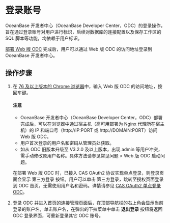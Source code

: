登录账号 
=========================

OceanBase 开发者中心（OceanBase Developer Center，ODC）的登录操作，旨在通过登录账号对用户进行标识，后续对数据库的连接配置以及保存工作区的 SQL 脚本等功能，均依赖于用户标识。

[部署 Web 版 ODC](../../8.deployment-guide/1.deployment-overview.md) 完成后，用户可以通过 Web 版 ODC 的访问地址登录到 OceanBase 开发者中心。

## 操作步骤

1. 在 [76 及以上版本的 Chrome 浏览器](../../3.odc-overview/5.product-limits.md)中，输入 Web 版 ODC 的访问地址，按回车键。

   <main id="notice" type='notice'>
   <h4>注意</h4>
   <ul>
   <li>OceanBase 开发者中心（OceanBase Developer Center，ODC）部署完成后，可以在浏览器中通过宿主机（高可用部署为 Nginx 代理所在宿主机）的 IP 和端口号（http://IP:PORT 或 http://DOMAIN:PORT）访问 Web 版 ODC。</li>
   <li>用户首次登录的用户名和密码从管理员处获取。</li>
   <li>如从 ODC 旧版本升级至 V3.2.0 及以上版本，出现 admin 等用户冲突，需手动修改原用户名称。具体方法请参见常见问题 > Web 版 ODC 启动问题。</li>
   </ul>
   </main> 

   在部署 Web 版 ODC 时，已接入 CAS OAuth2 协议实现单点登录，则登录页面会显示 第三方登录 按钮。用户可以单击 第三方登录，跳转至授权页面登录到 ODC 首页，无需使用用户名和密码。详情请参见 [CAS OAuth2 单点登录 ODC](../../10.system-integration/2.oauth2-account-integration-guide/4.oauth2-integrated-verification.md)。



2. 登录 ODC 并进入首页的连接管理页面后，在顶部导航栏的右上角会显示当前登录的账户名，单击账户名，在弹出的下拉菜单中单击 **退出登录** 按钮将返回 ODC 登录界面，可重新登录其它 ODC 账号。